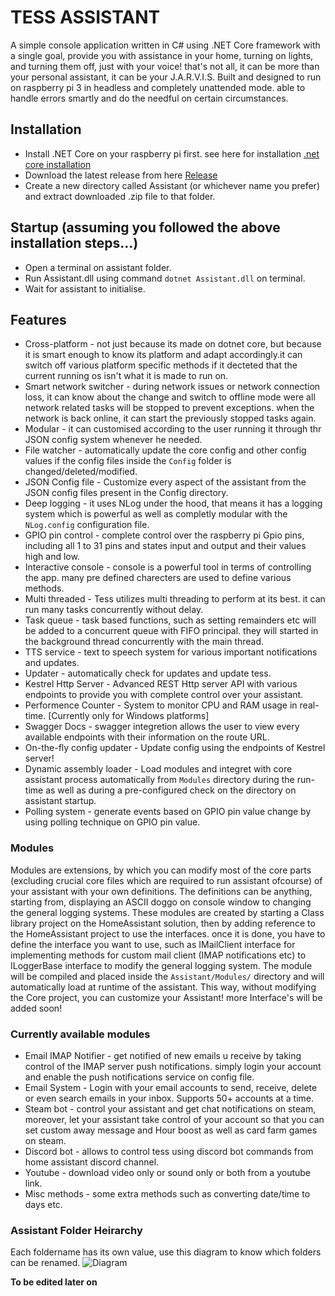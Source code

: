 # TESS ASSISTANT

A simple console application written in C# using .NET Core framework with a single goal, provide you with assistance in your home,
turning on lights, and turning them off, just with your voice!
that's not all, it can be more than your personal assistant, it can be your J.A.R.V.I.S.
Built and designed to run on raspberry pi 3 in headless and completely unattended mode.
able to handle errors smartly and do the needful on certain circumstances.

## Installation
- Install .NET Core on your raspberry pi first. see here for installation [.net core installation](https://www.hanselman.com/blog/InstallingTheNETCore2xSDKOnARaspberryPiAndBlinkingAnLEDWithSystemDeviceGpio.aspx)
- Download the latest release from here [Release](https://github.com/SynergYFTW/HomeAssistant/releases)
- Create a new directory called Assistant (or whichever name you prefer) and extract downloaded .zip file to that folder.

## Startup (assuming you followed the above installation steps...)
- Open a terminal on assistant folder.
- Run Assistant.dll using command `dotnet Assistant.dll` on terminal.
- Wait for assistant to initialise.

## Features
- Cross-platform - not just because its made on dotnet core, but because it is smart enough to know its platform and adapt accordingly.it can switch off various platform specific methods if it decteted that the current running os isn't what it is made to run on.
- Smart network switcher - during network issues or network connection loss, it can know about the change and switch to offline mode were all network related tasks will be stopped to prevent exceptions. when the network is back online, it can start the previously stopped tasks again.
- Modular - it can customised according to the user running it through thr JSON config system whenever he needed.
- File watcher - automatically update the core config and other config values if the config files inside the `Config` folder is changed/deleted/modified.
- JSON Config file - Customize every aspect of the assistant from the JSON config files present in the Config directory.
- Deep logging - it uses NLog under the hood, that means it has a logging system which is powerful as well as completly modular with the `NLog.config` configuration file.
- GPIO pin control - complete control over the raspberry pi Gpio pins, including all 1 to 31 pins and states input and output and their values high and low.
- Interactive console - console is a powerful tool in terms of controlling the app. many pre defined charecters are used to define various methods.
- Multi threaded - Tess utilizes multi threading to perform at its best. it can run many tasks concurrently without delay.
- Task queue - task based functions, such as setting remainders etc will be added to a concurrent queue with FIFO principal. they will started in the background thread concurrently with the main thread.
- TTS service - text to speech system for various important notifications and updates.
- Updater - automatically check for updates and update tess.
- Kestrel Http Server - Advanced REST Http server API with various endpoints to provide you with complete control over your assistant.
- Performence Counter - System to monitor CPU and RAM usage in real-time. [Currently only for Windows platforms]
- Swagger Docs - swagger integretion allows the user to view every available endpoints with their information on the route URL.
- On-the-fly config updater - Update config using the endpoints of Kestrel server!
- Dynamic assembly loader - Load modules and integret with core assistant process automatically from `Modules` directory during the run-time as well as during a pre-configured check on the directory on assistant startup.
- Polling system - generate events based on GPIO pin value change by using polling technique on GPIO pin value.

### Modules
Modules are extensions, by which you can modify most of the core parts (excluding crucial core files which are required to run assistant ofcourse) of your assistant with your own definitions. The definitions can be anything, starting from, displaying an ASCII doggo on console window to changing the general logging systems.
These modules are created by starting a Class library project on the HomeAssistant solution, then by adding reference to the HomeAssistant project to use the interfaces. once it is done, you have to define the interface you want to use, such as IMailClient interface for implementing methods for custom mail client (IMAP notifications etc) to ILoggerBase interface to modify the general logging system.
The module will be compiled and placed inside the `Assistant/Modules/` directory and will automatically load at runtime of the assistant.
This way, without modifying the Core project, you can customize your Assistant! more Interface's will be added soon!

### Currently available modules
- Email IMAP Notifier - get notified of new emails u receive by taking control of the IMAP server push notifications. simply login your account and enable the push notifications service on config file.
- Email System - Login with your email accounts to send, receive, delete or even search emails in your inbox. Supports 50+ accounts at a time.
- Steam bot - control your assistant and get chat notifications on steam, moreover, let your assistant take control of your account so that you can set custom away message and Hour boost as well as card farm games on steam.
- Discord bot - allows to control tess using discord bot commands from home assistant discord channel.
- Youtube - download video only or sound only or both from a youtube link.
- Misc methods - some extra methods such as converting date/time to days etc.

### Assistant Folder Heirarchy
Each foldername has its own value, use this diagram to know which folders can be renamed.
![Diagram](https://raw.githubusercontent.com/SynergyFTW/HomeAssistant/684acdbc17767aca060bbc1a73ceba6cd736a842/AssistantFolderHierarchy.jpeg)

**To be edited later on**

